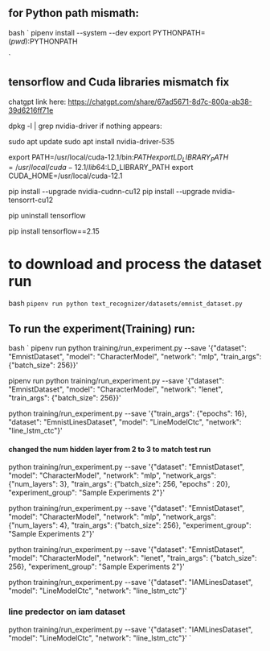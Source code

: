 ## for Python path mismath:
bash
`
pipenv install --system --dev
export PYTHONPATH=$(pwd):$PYTHONPATH

`
## tensorflow and Cuda libraries mismatch fix
chatgpt link here:
https://chatgpt.com/share/67ad5671-8d7c-800a-ab38-39d6216ff71e

dpkg -l | grep nvidia-driver
if nothing appears:

sudo apt update
sudo apt install nvidia-driver-535

export PATH=/usr/local/cuda-12.1/bin:$PATH
export LD_LIBRARY_PATH=/usr/local/cuda-12.1/lib64:$LD_LIBRARY_PATH
export CUDA_HOME=/usr/local/cuda-12.1

pip install --upgrade nvidia-cudnn-cu12
pip install --upgrade nvidia-tensorrt-cu12

pip uninstall tensorflow

pip install tensorflow==2.15

# to download and process the dataset run
bash
`
pipenv run python text_recognizer/datasets/emnist_dataset.py
`

## To run the experiment(Training) run:
bash
`
pipenv run python training/run_experiment.py --save '{"dataset": "EmnistDataset", "model": "CharacterModel", "network": "mlp",  "train_args": {"batch_size": 256}}'


pipenv run python training/run_experiment.py --save '{"dataset": "EmnistDataset", "model": "CharacterModel", "network": "lenet",  "train_args": {"batch_size": 256}}'

python training/run_experiment.py --save '{"train_args": {"epochs": 16}, "dataset": "EmnistLinesDataset", "model": "LineModelCtc", "network": "line_lstm_ctc"}'


#### changed the num hidden layer from 2 to 3 to match test run
python training/run_experiment.py --save '{"dataset": "EmnistDataset", "model": "CharacterModel", "network": "mlp", "network_args": {"num_layers": 3}, "train_args": {"batch_size": 256, "epochs" : 20}, "experiment_group": "Sample Experiments 2"}'

python training/run_experiment.py --save '{"dataset": "EmnistDataset", "model": "CharacterModel", "network": "mlp", "network_args": {"num_layers": 4}, "train_args": {"batch_size": 256}, "experiment_group": "Sample Experiments 2"}'


python training/run_experiment.py --save '{"dataset": "EmnistDataset", "model": "CharacterModel", "network": "lenet", "train_args": {"batch_size": 256}, "experiment_group": "Sample Experiments 2"}'

python training/run_experiment.py --save '{"dataset": "IAMLinesDataset", "model": "LineModelCtc", "network": "line_lstm_ctc"}'

### line predector on iam dataset
python training/run_experiment.py --save '{"dataset": "IAMLinesDataset", "model": "LineModelCtc", "network": "line_lstm_ctc"}'
`
